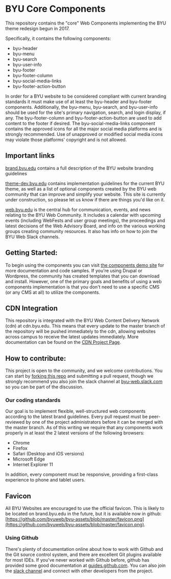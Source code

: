# BYU Core Components
This repository contains the "core" Web Components implementing the BYU theme redesign begun in 2017.

Specifically, it contains the following components:
* byu-header
* byu-menu
* byu-search
* byu-user-info
* byu-footer
* byu-footer-column
* byu-social-media-links
* byu-footer-action-button

In order for a BYU website to be considered compliant with current branding standards it must make use of at least the byu-header and byu-footer components. Additionally, the byu-menu, byu-search, and byu-user-info should be used for the site's primary navigation, search, and login display, if any. The byu-footer-column and byu-footer-action-button are used to add content to the footer if desired. The byu-social-media-links component contains the approved icons for all the major social media platforms and is strongly recommended. Use of unapproved or modified social media icons may violate those platforms' copyright and is not allowed.

## Important links
[brand.byu.edu](http://brand.byu.edu) contains a full description of the BYU website branding guidelines

[theme-dev.byu.edu](http://theme-dev.byu.edu) contains implementation guidelines for the current BYU theme, as well as a list of optional components created by the BYU web community that can improve and simplify your website. This site is currently under construction, so please let us know if there are things you'd like on it.

[web.byu.edu](http://web.byu.edu) is the central hub for communication, events, and news relating to the BYU Web Community. It includes a calendar with upcoming events (including WebFests and user group meetings), the proceedings and latest decisions of the Web Advisory Board, and info on the various working groups creating community resources. It also has info on how to join the BYU Web Slack channels.

## Getting Started:
To begin using the components you can visit [the components demo site](http://2017-components-demo.cdn.byu.edu/) for more documentation and code samples. If you're using Drupal or Wordpress, the community has created templates that you can download and install. However, one of the primary goals and benefits of using a web components implementation is that you don't need to use a specific CMS (or any CMS at all) to utilize the components.

## CDN Integration
This repository is integrated with the BYU Web Content Delivery Network (cdn) at cdn.byu.edu. This means that every update to the master branch of the repository will be pushed immediately to the cdn, allowing websites across campus to receive the latest updates immediately. More documentation can be found on the [CDN Project Page](https://github.com/byuweb/web-cdn).  

## How to contribute:
This project is open to the community, and we welcome contributions. You can start by [forking this repo](https://help.github.com/articles/fork-a-repo/) and submitting a pull request, though we strongly recommend you also join the slack channel at [byu-web.slack.com](http://byu-web.slack.com) so you can be part of the discussion.

### Our coding standards
Our goal is to implement flexible, well-structured web components according to the latest brand guidelines. Every pull request must be peer-reviewed by one of the project administrators before it can be merged with the master branch. As of this writing we require that any components work properly in at least the 2 latest versions of the following browsers:

* Chrome
* Firefox
* Safari (Desktop and iOS versions)
* Microsoft Edge
* Internet Explorer 11

In addition, every component must be responsive, providing a first-class experience to phone and tablet users.

## Favicon
All BYU Websites are encouraged to use the official favicon. This is likely to be located on brand.byu.edu in the future, but it is available now in github: [https://github.com/byuweb/byu-assets/blob/master/favicon.png](https://github.com/byuweb/byu-assets/blob/master/favicon.png).

### Using Github
There's plenty of documentation online about how to work with Github and the Git source control system, and there are excellent Git plugins available for most IDEs. If you've never worked with Github before, github has provided some good documentation at [guides.github.com](http://guides.github.com). You can also join the [slack channel](http://byu-web.slack.com) and connect with other developers from the project.
